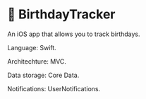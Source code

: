 # 🎂 BirthdayTracker
An iOS app that allows you to track birthdays.

Language: Swift.

Architechture: MVC.

Data storage: Core Data.

Notifications: UserNotifications. 
